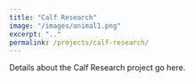 ```yaml
---
title: "Calf Research"
image: "/images/animal1.png"
excerpt: ".."
permalink: /projects/calf-research/
---
```

Details about the Calf Research project go here.
